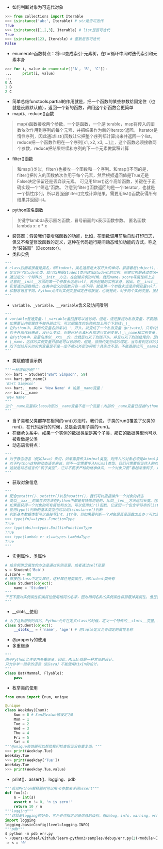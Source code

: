 * 如何判断对象为可迭代对象
```python
>>> from collections import Iterable
>>> isinstance('abc', Iterable) # str是否可迭代
True
>>> isinstance([1,2,3], Iterable) # list是否可迭代
True
>>> isinstance(123, Iterable) # 整数是否可迭代
False
```
* enumerate函数特点：将list变成索引-元素树，在for循环中同时迭代索引和元素本身
```python
>>> for i, value in enumerate(['A', 'B', 'C']):
...     print(i, value)
...
0 A
1 B
2 C
```
* 简单总结functools.partial的作用就是，把一个函数的某些参数给固定住（也就是设置默认值），返回一个新的函数，调用这个新函数会更简单
* map()、reduce()函数
> map()函数接收两个参数，一个是函数，一个是Iterable，map将传入的函数依次作用到序列的每个元素，并把结果作为新的Iterator返回。
> Iterator是惰性序列，因此通过list()函数让它把整个序列都计算出来并返回一个list。
> reduce把一个函数作用在一个序列[x1, x2, x3, ...]上，这个函数必须接收两个参数，reduce把结果继续和序列的下一个元素做累积计算
* filter()函数
> 和map()类似，filter()也接收一个函数和一个序列。和map()不同的是，filter()把传入的函数依次作用于每个元素，然后根据返回值是True还是False决定保留还是丢弃该元素。
> 可见用filter()这个高阶函数，关键在于正确实现一个“筛选”函数。
> 注意到filter()函数返回的是一个Iterator，也就是一个惰性序列，所以要强迫filter()完成计算结果，需要用list()函数获得所有结果并返回list。
* python匿名函数
> 关键字lambda表示匿名函数，冒号前面的x表示函数参数。
> 匿名函数lambda x: x * x
* 装饰器：假设我们要增强函数的功能，比如，在函数调用前后自动打印日志，但又不希望修改函数的定义，这种在代码运行期间动态增加功能的方式，称之为“装饰器”（Decorator）。
* 类和实例
```python
"""
# class后面紧接着是类名，即Student，类名通常是大写开头的单词，紧接着是(object)，表示该类是从哪个类继承下来的，继承的概念我们后面再讲，通常，如果没有合适的继承类，就使用object类，这是所有类最终都会继承的类。
# 定义好了Student类，就可以根据Student类创建出Student的实例，创建实例是通过类名+()实现的
# 通过定义一个特殊的__init__方法，在创建实例的时候，就把name，score等属性绑上去
# 注意到__init__方法的第一个参数永远是self，表示创建的实例本身，因此，在__init__方法内部，就可以把各种属性绑定到self，因为self就指向创建的实例本身。
# 和普通的函数相比，在类中定义的函数只有一点不同，就是第一个参数永远是实例变量self，并且，调用时，不用传递该参数
# 和静态语言不同，Python允许对实例变量绑定任何数据，也就是说，对于两个实例变量，虽然它们都是同一个类的不同实例，但拥有的变量名称都可能不同
"""
```
* `variable、_variable、__variable`含义及访问限制
```python
"""
# variable普通变量，\_variable虽然我可以被访问，但是，请把我视为私有变量，不要随意访问，\_\_variable私有变量，不能被访问
# 如果要让内部属性不被外部访问，可以把属性的名称前加上两个下划线\_\_
# 在Python中，实例的变量名如果以\_\_开头，就变成了一个私有变量（private），只有内部可以访问，外部不能访问
# 对于外部代码来说，没什么变动，但是已经无法从外部访问实例变量.\_\_name和实例变量.\_\_score了
# 在Python中，变量名类似__xxx__的，也就是以双下划线开头，并且以双下划线结尾的，是特殊变量，特殊变量是可以直接访问的，不是private变量，所以，不能用__name__、\_\_score__这样的变量名
# \_name，这样的实例变量外部是可以访问的，但是，按照约定俗成的规定，当你看到这样的变量时，意思就是，“虽然我可以被访问，但是，请把我视为私有变量，不要随意访问”
# 双下划线开头的实例变量是不是一定不能从外部访问呢？其实也不是。不能直接访问__name是因为Python解释器对外把__name变量改成了_Student__name，所以，仍然可以通过“\_类名__变量名”来访问“\_\_变量”变量
"""
```
* 类赋值错误示例
```python
"""一种错误示例"""
>>> bart = Student('Bart Simpson', 59)
>>> bart.get_name()
'Bart Simpson'
>>> bart.__name = 'New Name' # 设置__name变量！
>>> bart.__name
'New Name'
"""
这个__name变量和class内部的__name变量不是一个变量！内部的__name变量已经被Python解释器自动改成了_Student__name，而外部代码给bart新增了一个__name变量。
"""
```
* 当子类和父类都存在相同的run()方法时，我们说，子类的run()覆盖了父类的run()，在代码运行的时候，总是会调用子类的run()。
* 在继承关系中，如果一个实例的数据类型是某个子类，那它的数据类型也可以被看做是父类
* 动态语言特点：
```python
"""
# 对于静态语言（例如Java）来说，如果需要传入Animal类型，则传入的对象必须是Animal类型或者它的子类，否则，将无法调用run()方法。
# 对于Python这样的动态语言来说，则不一定需要传入Animal类型。我们只需要保证传入的对象有一个run()方法就可以了
# 这就是动态语言的“鸭子类型”，它并不要求严格的继承体系，一个对象只要“看起来像鸭子，走起路来像鸭子”，那它就可以被看做是鸭子。
"""
```
* 获取对象信息
```python
"""
# 配合getattr()、setattr()以及hasattr()，我们可以直接操作一个对象的状态
# 类似__xxx__的属性和方法在Python中都是有特殊用途的，比如__len__方法返回长度。在Python中，如果你调用len()函数试图获取一个对象的长度，实际上，在len()函数内部，它自动去调用该对象的__len__()方法
# 如果要获得一个对象的所有属性和方法，可以使用dir()函数，它返回一个包含字符串的list
# 能用type()判断的基本类型也可以用isinstance()判断
# 判断基本数据类型可以直接写int，str等，但如果要判断一个对象是否是函数怎么办？可以使用types模块中定义的常量
>>> type(fn)==types.FunctionType
True
>>> type(abs)==types.BuiltinFunctionType
True
>>> type(lambda x: x)==types.LambdaType
True	
"""
```
* 实例属性、类属性
```python
# 给实例绑定属性的方法是通过实例变量，或者通过self变量
s = Student('Bob')
s.score = 90
# 直接在class中定义属性，这种属性是类属性，归Student类所有
class Student(object):
    name = 'Student'
"""
千万不要对实例属性和类属性使用相同的名字，因为相同名称的实例属性将屏蔽掉类属性，但是当你删除实例属性后，再使用相同的名称，访问到的将是类属性
"""
```
* \_\_slots\_\_使用
```python
# 为了达到限制的目的，Python允许在定义class的时候，定义一个特殊的__slots__变量，来限制该class实例能添加的属性
class Student(object):
    __slots__ = ('name', 'age') # 用tuple定义允许绑定的属性名称
```
* @property的使用
* 多重继承
```python
"""
由于Python允许使用多重继承，因此，MixIn就是一种常见的设计。
只允许单一继承的语言（如Java）不能使用MixIn的设计。
"""
class Bat(Mammal, Flyable):
    pass
```
* 枚举类的使用
```python
from enum import Enum, unique

@unique
class Weekday(Enum):
    Sun = 0 # Sun的value被设定为0
    Mon = 1
    Tue = 2
    Wed = 3
    Thu = 4
    Fri = 5
    Sat = 6
"""@unique装饰器可以帮助我们检查保证没有重复值。"""
>>> print(Weekday.Tue)
Weekday.Tue
>>> print(Weekday['Tue'])
Weekday.Tue
>>> print(Weekday.Tue.value)
```
* print()、assert()、logging、pdb
```python
"""启动Python解释器时可以用-O参数来关闭assert"""
def foo(s):
    n = int(s)
    assert n != 0, 'n is zero!'
    return 10 / n
"""logging"""
"""这就是logging的好处，它允许你指定记录信息的级别，有debug，info，warning，error等几个级别，当我们指定level=INFO时，logging.debug就不起作用了。同理，指定level=WARNING后，debug和info就不起作用了。这样一来，你可以放心地输出不同级别的信息，也不用删除，最后统一控制输出哪个级别的信息。"""
import logging
logging.basicConfig(level=logging.INFO)
"""pdb"""
$ python -m pdb err.py
> /Users/michael/Github/learn-python3/samples/debug/err.py(2)<module>()
-> s = '0'
```